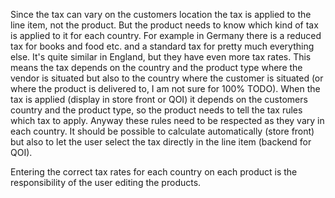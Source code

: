 Since the tax can vary on the customers location the tax is applied to the line item, not the product.
But the product needs to know which kind of tax is applied to it for each country. For example in Germany there is a reduced tax for books and food etc. and a standard tax for pretty much everything else. It's quite similar in England, but they have even more tax rates. This means the tax depends on the country and the product type where the vendor is situated but also to the country where the customer is situated (or where the product is delivered to, I am not sure for 100% TODO). When the tax is applied (display in store front or QOI) it depends on the customers country and the product type, so the product needs to tell the tax rules which tax to apply. Anyway these rules need to be respected as they vary in each country. It should be possible to calculate automatically (store front) but also to let the user select the tax directly in the line item (backend for QOI).

Entering the correct tax rates for each country on each product is the responsibility of the user editing the products.

